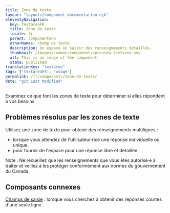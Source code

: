 ```yaml
---
title: Zone de texte
layout: "layouts/component-documentation.njk"
eleventyNavigation:
  key: textareaFR
  title: Zone de texte
  locale: fr
  parent: componentsFR
  otherNames: champ de texte.
  description: Un espace où saisir des renseignements détaillés.
  thumbnail: /images/common/components/preview-textarea.svg
  alt: This is an image of the component
  state: published
translationKey: "textarea"
tags: ['textareaFR', 'usage']
permalink: /fr/composants/zone-de-texte/
date: "git Last Modified"
---
```


Examinez ce que font les zones de texte pour déterminer si elles répondent à vos besoins.

## Problèmes résolus par les zones de texte

Utilisez une zone de texte pour obtenir des renseignements multilignes :

- lorsque vous attendez de l'utilisateur·rice une réponse individuelle ou unique.
- pour fournir de l'espace pour une réponse libre et détaillée.

Note : Ne recueillez que les renseignements que vous êtes autorisé·e à traiter et veillez à les protéger conformément aux normes du gouvernement du Canada.

<article class="bg-full-width bg-dark text-light pt-500 pb-400 my-500">
  <h2 class="mt-0 mb-400">Composants connexes</h2>

  <a href="/fr/composants/champ-de-saisie/" class="link-light">Champs de saisie</a> : lorsque vous cherchez à obtenir des réponses courtes d'une seule ligne.
</article>
